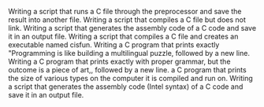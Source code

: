 Writing a script that runs a C file through the preprocessor and save the result into another file.
Writing a script that compiles a C file but does not link.
Writing a script that generates the assembly code of a C code and save it in an output file.
Writing a script that compiles a C file and creates an executable named cisfun.
Writing a C program that prints exactly "Programming is like building a multilingual puzzle, followed by a new line.
Writing a C program that prints exactly with proper grammar, but the outcome is a piece of art,, followed by a new line.
a C program that prints the size of various types on the computer it is compiled and run on.
Writing a script that generates the assembly code (Intel syntax) of a C code and save it in an output file.

